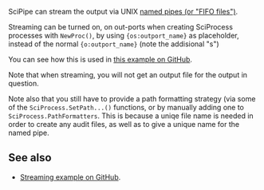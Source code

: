 SciPipe can stream the output via UNIX [named pipes (or "FIFO files")](https://en.wikipedia.org/wiki/Named_pipe).

Streaming can be turned on, on out-ports when creating SciProcess processes
with `NewProc()`, by using `{os:outport_name}` as placeholder, instead of
the normal `{o:outport_name}` (note the addisional "s")

You can see how this is used in [this example on GitHub](https://github.com/scipipe/scipipe/blob/master/examples/fifo/fifo.go#L14).

Note that when streaming, you will not get an output file for the output in
question.

Note also that you still have to provide a path formatting strategy (via some
of the `SciProcess.SetPath...()` functions, or by manually adding one to
`SciProcess.PathFormatters`. This is because a uniqe file name is needed in
order to create any audit files, as well as to give a unique name for the named
pipe.

## See also

- [Streaming example on GitHub](https://github.com/scipipe/scipipe/blob/master/examples/fifo/fifo.go#L14).
